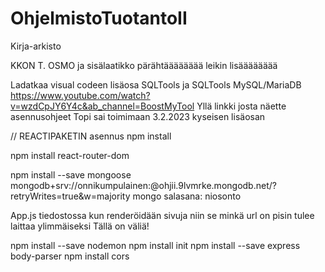 # OhjelmistoTuotantoII
Kirja-arkisto

KKON T. OSMO
ja sisälaatikko pärähtääääääää
leikin lisääääääää

Ladatkaa visual codeen lisäosa SQLTools
ja SQLTools MySQL/MariaDB 
https://www.youtube.com/watch?v=wzdCpJY6Y4c&ab_channel=BoostMyTool 
Yllä linkki josta näette asennusohjeet
Topi sai toimimaan 3.2.2023 kyseisen lisäosan

// REACTIPAKETIN asennus
npm install

npm install react-router-dom

npm install --save mongoose
mongodb+srv://onnikumpulainen:<niosonto>@ohjii.9lvmrke.mongodb.net/?retryWrites=true&w=majority
mongo salasana: niosonto

App.js tiedostossa kun renderöidään sivuja niin se minkä url on pisin tulee laittaa ylimmäiseksi 
Tällä on väliä!


npm install --save nodemon
npm install init
npm install --save express body-parser
npm install cors